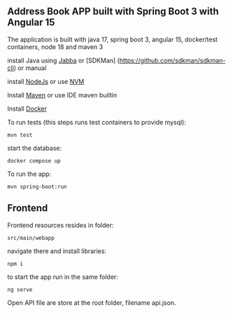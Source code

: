 Address Book APP built with Spring Boot 3 with Angular 15
-----

The application is built with java 17, spring boot 3, angular 15, docker/test containers, node 18 and maven 3

install Java using [Jabba](https://github.com/Jabba-Team/jabba) or [SDKMan] (https://github.com/sdkman/sdkman-cli) or manual

install [NodeJs](https://nodejs.org/en) or use [NVM](https://github.com/nvm-sh/nvm)

Install [Maven](https://maven.apache.org/) or use IDE maven builtin 

Install [Docker](https://www.docker.com/)


To run tests (this steps runs test containers to provide mysql):
````
mvn test
````


start the database:

````
docker compose up
````

To run the app:
````
mvn spring-boot:run
````

Frontend
-----

Frontend resources resides in folder:
````
src/main/webapp
````

navigate there and install libraries:
````
npm i
````

to start the app run in the same folder:

````
ng serve
````

Open API file are store at the root folder, filename api.json.

